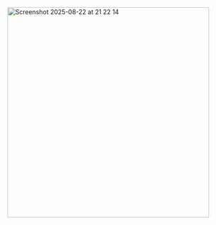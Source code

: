 <img width="457" height="477" alt="Screenshot 2025-08-22 at 21 22 14" src="https://github.com/user-attachments/assets/3e43e04c-712d-48bb-bebf-eda49e43a2c6" />

